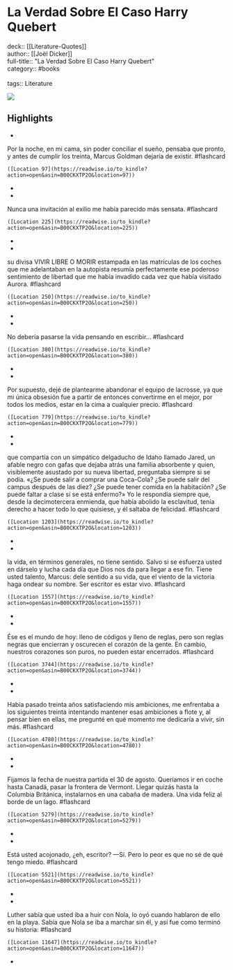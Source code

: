 # La Verdad Sobre El Caso Harry Quebert

deck:: [[Literature-Quotes]]\
author:: [[Joël Dicker]]\
full-title:: "La Verdad Sobre El Caso Harry Quebert"\
category:: #books\
\
tags:: Literature  

![](https://images-na.ssl-images-amazon.com/images/I/51zBPyEEMDL._SL200_.jpg)

## Highlights
- 

Por la noche, en mi cama, sin poder conciliar el sueño, pensaba que pronto, y antes de cumplir los treinta, Marcus Goldman dejaría de existir. #flashcard 


    ([Location 97](https://readwise.io/to_kindle?action=open&asin=B00CKXTP2O&location=97))
-
- 

Nunca una invitación al exilio me había parecido más sensata. #flashcard 


    ([Location 225](https://readwise.io/to_kindle?action=open&asin=B00CKXTP2O&location=225))
-
- 

su divisa VIVIR LIBRE O MORIR estampada en las matrículas de los coches que me adelantaban en la autopista resumía perfectamente ese poderoso sentimiento de libertad que me había invadido cada vez que había visitado Aurora. #flashcard 


    ([Location 250](https://readwise.io/to_kindle?action=open&asin=B00CKXTP2O&location=250))
-
- 

No debería pasarse la vida pensando en escribir... #flashcard 


    ([Location 380](https://readwise.io/to_kindle?action=open&asin=B00CKXTP2O&location=380))
-
- 

Por supuesto, dejé de plantearme abandonar el equipo de lacrosse, ya que mi única obsesión fue a partir de entonces convertirme en el mejor, por todos los medios, estar en la cima a cualquier precio. #flashcard 


    ([Location 779](https://readwise.io/to_kindle?action=open&asin=B00CKXTP2O&location=779))
-
- 

que compartía con un simpático delgaducho de Idaho llamado Jared, un afable negro con gafas que dejaba atrás una familia absorbente y quien, visiblemente asustado por su nueva libertad, preguntaba siempre si se podía. «¿Se puede salir a comprar una Coca-Cola? ¿Se puede salir del campus después de las diez? ¿Se puede tener comida en la habitación? ¿Se puede faltar a clase si se está enfermo?» Yo le respondía siempre que, desde la decimotercera enmienda, que había abolido la esclavitud, tenía derecho a hacer todo lo que quisiese, y él saltaba de felicidad. #flashcard 


    ([Location 1203](https://readwise.io/to_kindle?action=open&asin=B00CKXTP2O&location=1203))
-
- 

la vida, en términos generales, no tiene sentido. Salvo si se esfuerza usted en dárselo y lucha cada día que Dios nos da para llegar a ese fin. Tiene usted talento, Marcus: dele sentido a su vida, que el viento de la victoria haga ondear su nombre. Ser escritor es estar vivo. #flashcard 


    ([Location 1557](https://readwise.io/to_kindle?action=open&asin=B00CKXTP2O&location=1557))
-
- 

Ése es el mundo de hoy: lleno de códigos y lleno de reglas, pero son reglas negras que encierran y oscurecen el corazón de la gente. En cambio, nuestros corazones son puros, no pueden estar encerrados. #flashcard 


    ([Location 3744](https://readwise.io/to_kindle?action=open&asin=B00CKXTP2O&location=3744))
-
- 

Había pasado treinta años satisfaciendo mis ambiciones, me enfrentaba a los siguientes treinta intentando mantener esas ambiciones a flote y, al pensar bien en ellas, me pregunté en qué momento me dedicaría a vivir, sin más. #flashcard 


    ([Location 4780](https://readwise.io/to_kindle?action=open&asin=B00CKXTP2O&location=4780))
-
- 

Fijamos la fecha de nuestra partida el 30 de agosto. Queríamos ir en coche hasta Canadá, pasar la frontera de Vermont. Llegar quizás hasta la Columbia Británica, instalarnos en una cabaña de madera. Una vida feliz al borde de un lago. #flashcard 


    ([Location 5279](https://readwise.io/to_kindle?action=open&asin=B00CKXTP2O&location=5279))
-
- 

Está usted acojonado, ¿eh, escritor? —Sí. Pero lo peor es que no sé de qué tengo miedo. #flashcard 


    ([Location 5521](https://readwise.io/to_kindle?action=open&asin=B00CKXTP2O&location=5521))
-
- 

Luther sabía que usted iba a huir con Nola, lo oyó cuando hablaron de ello en la playa. Sabía que Nola se iba a marchar sin él, y así fue como terminó su historia: #flashcard 


    ([Location 11647](https://readwise.io/to_kindle?action=open&asin=B00CKXTP2O&location=11647))
-
